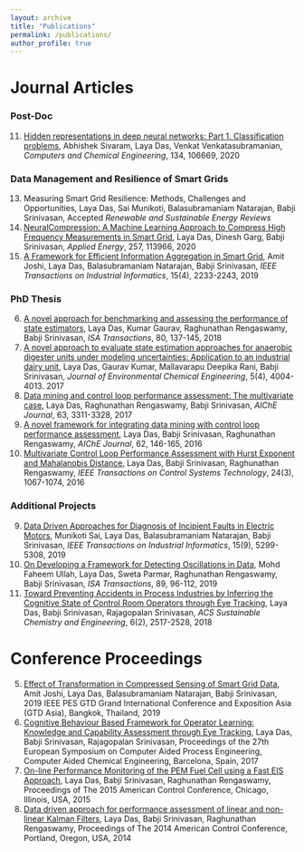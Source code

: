 ```yaml
---
layout: archive
title: "Publications"
permalink: /publications/
author_profile: true
---
```

Journal Articles
=====
### Post-Doc
<!-- 12. Hidden representations in deep neural networks: Part 2. Regression problems, Laya Das, Abhishek Sivaram, Venkat Venkatasubramanian, Accepted *Computers and Chemical Engineering* -->
11.	[Hidden representations in deep neural networks: Part 1. Classification problems](https://doi.org/10.1016/j.compchemeng.2019.106669), Abhishek Sivaram, Laya Das, Venkat Venkatasubramanian, *Computers and Chemical Engineering*, 134, 106669, 2020

### Data Management and Resilience of Smart Grids
13. Measuring Smart Grid Resilience: Methods, Challenges and Opportunities, Laya Das, Sai Munikoti, Balasubramaniam Natarajan, Babji Srinivasan, Accepted *Renewable and Sustainable Energy Reviews*
10.	[NeuralCompression: A Machine Learning Approach to Compress High Frequency Measurements in Smart Grid](https://doi.org/10.1016/j.apenergy.2019.113966), Laya Das, Dinesh Garg, Babji Srinivasan, *Applied Energy*, 257, 113966, 2020
7.	[A Framework for Efficient Information Aggregation in Smart Grid](https://doi.org/10.1109/TII.2018.2866302), Amit Joshi, Laya Das, Balasubramaniam Natarajan, Babji Srinivasan, *IEEE Transactions on Industrial Informatics*, 15(4), 2233-2243, 2019

### PhD Thesis
6.	[A novel approach for benchmarking and assessing the performance of state estimators](https://doi.org/10.1016/j.isatra.2018.06.005), Laya Das, Kumar Gaurav, Raghunathan Rengaswamy, Babji Srinivasan, *ISA Transactions*, 80, 137-145, 2018
4.	[A novel approach to evaluate state estimation approaches for anaerobic digester units under modeling uncertainties: Application to an industrial dairy unit](https://doi.org/10.1016/j.jece.2017.07.039), Laya Das, Gaurav Kumar, Mallavarapu Deepika Rani, Babji Srinivasan, *Journal of Environmental Chemical Engineering*, 5(4), 4004-4013. 2017
3.  [Data mining and control loop performance assessment: The multivariate case](https://doi.org/10.1002/aic.15689), Laya Das, Raghunathan Rengaswamy, Babji Srinivasan, *AIChE Journal*, 63, 3311-3328, 2017
2.	[A novel framework for integrating data mining with control loop performance assessment](https://doi.org/10.1002/aic.15689), Laya Das, Babji Srinivasan, Raghunathan Rengaswamy, *AIChE Journal*, 62, 146-165, 2016
1.	[Multivariate Control Loop Performance Assessment with Hurst Exponent and Mahalanobis Distance](https://doi.org/10.1109/TCST.2015.2468087), Laya Das, Babji Srinivasan, Raghunathan Rengaswamy, *IEEE Transactions on Control Systems Technology*, 24(3), 1067-1074, 2016

### Additional Projects
9.	[Data Driven Approaches for Diagnosis of Incipient Faults in Electric Motors](https://doi.org/10.1109/TII.2019.2895132), Munikoti Sai, Laya Das, Balasubramaniam Natarajan, Babji Srinivasan, *IEEE Transactions on Industrial Informatics*, 15(9), 5299-5308, 2019
8.	[On Developing a Framework for Detecting Oscillations in Data](https://doi.org/10.1016/j.isatra.2018.12.026), Mohd Faheem Ullah, Laya Das, Sweta Parmar, Raghunathan Rengaswamy, Babji Srinivasan, *ISA Transactions*, 89, 96-112, 2019
5.	[Toward Preventing Accidents in Process Industries by Inferring the Cognitive State of Control Room Operators through Eye Tracking](https://doi.org/10.1021/acssuschemeng.7b03971), Laya Das, Babji Srinivasan, Rajagopalan Srinivasan, *ACS Sustainable Chemistry and Engineering*, 6(2), 2517-2528, 2018

Conference Proceedings
=====
5.	[Effect of Transformation in Compressed Sensing of Smart Grid Data](https://ieeexplore.ieee.org/document/8715854), Amit Joshi, Laya Das, Balasubramaniam Natarajan, Babji Srinivasan, 2019 IEEE PES GTD Grand International Conference and Exposition Asia (GTD Asia), Bangkok, Thailand, 2019
4.	[Cognitive Behaviour Based Framework for Operator Learning: Knowledge and Capability Assessment through Eye Tracking](https://www.sciencedirect.com/science/article/pii/B9780444639653504980), Laya Das,  Babji Srinivasan, Rajagopalan Srinivasan, Proceedings of the 27th European Symposium on Computer Aided Process Engineering, Computer Aided Chemical Engineering, Barcelona, Spain, 2017
3.	[On-line Performance Monitoring of the PEM Fuel Cell using a Fast EIS Approach](https://ieeexplore.ieee.org/document/7170963), Laya Das, Babji Srinivasan, Raghunathan Rengaswamy, Proceedings of The 2015 American Control Conference, Chicago, Illinois, USA, 2015
2.	[Data driven approach for performance assessment of linear and non-linear Kalman Filters](https://ieeexplore.ieee.org/document/6858890), Laya Das, Babji Srinivasan, Raghunathan Rengaswamy, Proceedings of The 2014 American Control Conference, Portland, Oregon, USA, 2014
